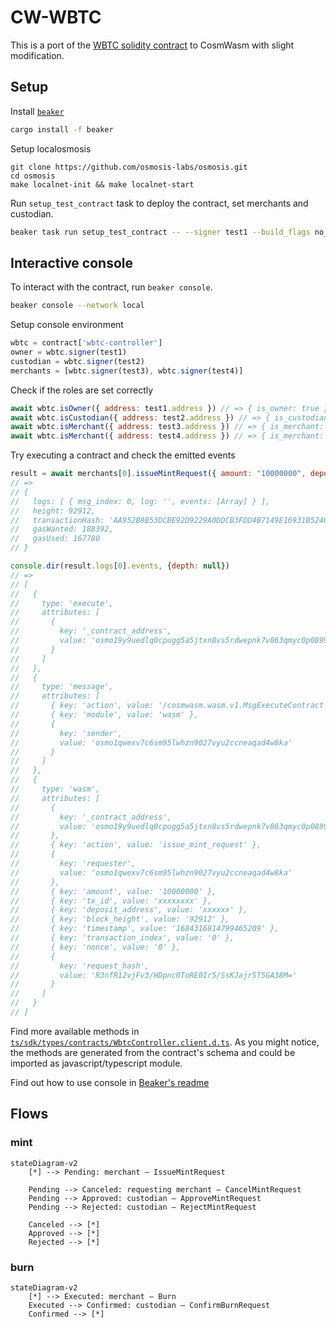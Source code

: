 # CW-WBTC

This is a port of the [WBTC solidity contract](https://github.com/WrappedBTC/bitcoin-token-smart-contracts/tree/master/ethereumV2/contracts) to CosmWasm with slight modification.


## Setup

Install [`beaker`](https://github.com/osmosis-labs/beaker)

```sh
cargo install -f beaker
```

Setup localosmosis

```
git clone https://github.com/osmosis-labs/osmosis.git
cd osmosis
make localnet-init && make localnet-start
```


Run `setup_test_contract` task to deploy the contract, set merchants and custodian.

```sh
beaker task run setup_test_contract -- --signer test1 --build_flags no_wasm_opt --network local
```

## Interactive console

To interact with the contract, run `beaker console`.
```sh
beaker console --network local
```

Setup console environment
```js
wbtc = contract['wbtc-controller']
owner = wbtc.signer(test1)
custodian = wbtc.signer(test2)
merchants = [wbtc.signer(test3), wbtc.signer(test4)]
```

Check if the roles are set correctly
```js
await wbtc.isOwner({ address: test1.address }) // => { is_owner: true }
await wbtc.isCustodian({ address: test2.address }) // => { is_custodian: true }
await wbtc.isMerchant({ address: test3.address }) // => { is_merchant: true }
await wbtc.isMerchant({ address: test4.address }) // => { is_merchant: true }
```

Try executing a contract and check the emitted events

```js
result = await merchants[0].issueMintRequest({ amount: "10000000", depositAddress: "xxxxxx", txId: "xxxxxxxx" })
// =>
// {
//   logs: [ { msg_index: 0, log: '', events: [Array] } ],
//   height: 92912,
//   transactionHash: 'AA952B8B53DCBE92D9229A0DDCB3FDD4B7149E16931B52469F40A4CB60107A91',
//   gasWanted: 188392,
//   gasUsed: 167780
// }

console.dir(result.logs[0].events, {depth: null})
// =>
// [
//   {
//     type: 'execute',
//     attributes: [
//       {
//         key: '_contract_address',
//         value: 'osmo19y9uedlq0cpugg5a5jtxn8vs5rdwepnk7v863qmyc0p0899dfxxq5r8q8u'
//       }
//     ]
//   },
//   {
//     type: 'message',
//     attributes: [
//       { key: 'action', value: '/cosmwasm.wasm.v1.MsgExecuteContract' },
//       { key: 'module', value: 'wasm' },
//       {
//         key: 'sender',
//         value: 'osmo1qwexv7c6sm95lwhzn9027vyu2ccneaqad4w8ka'
//       }
//     ]
//   },
//   {
//     type: 'wasm',
//     attributes: [
//       {
//         key: '_contract_address',
//         value: 'osmo19y9uedlq0cpugg5a5jtxn8vs5rdwepnk7v863qmyc0p0899dfxxq5r8q8u'
//       },
//       { key: 'action', value: 'issue_mint_request' },
//       {
//         key: 'requester',
//         value: 'osmo1qwexv7c6sm95lwhzn9027vyu2ccneaqad4w8ka'
//       },
//       { key: 'amount', value: '10000000' },
//       { key: 'tx_id', value: 'xxxxxxxx' },
//       { key: 'deposit_address', value: 'xxxxxx' },
//       { key: 'block_height', value: '92912' },
//       { key: 'timestamp', value: '1684316814799465209' },
//       { key: 'transaction_index', value: '0' },
//       { key: 'nonce', value: '0' },
//       {
//         key: 'request_hash',
//         value: 'R3nfR12vjFv3/HDpnc0ToRE0Ir5/SsKJajr5T5GA38M='
//       }
//     ]
//   }
// ]
```

Find more available methods in [`ts/sdk/types/contracts/WbtcController.client.d.ts`](./ts/sdk/types/contracts/WbtcController.client.d.ts). As you might notice, the methods are generated from the contract's schema and could be imported as javascript/typescript module.

Find out how to use console in [Beaker's readme](https://github.com/osmosis-labs/beaker#console)


## Flows


### mint
```mermaid
stateDiagram-v2
    [*] --> Pending: merchant – IssueMintRequest

    Pending --> Canceled: requesting merchant – CancelMintRequest
    Pending --> Approved: custodian – ApproveMintRequest
    Pending --> Rejected: custodian – RejectMintRequest

    Canceled --> [*]
    Approved --> [*]
    Rejected --> [*]
```

### burn

```mermaid
stateDiagram-v2
    [*] --> Executed: merchant – Burn
    Executed --> Confirmed: custodian – ConfirmBurnRequest
    Confirmed --> [*]
```